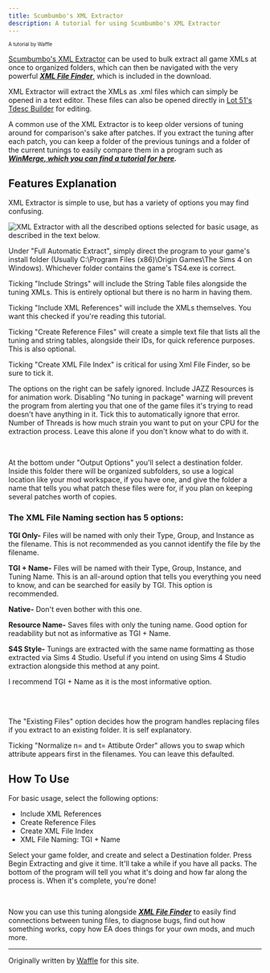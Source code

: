 ```yaml
---
title: Scumbumbo's XML Extractor
description: A tutorial for using Scumbumbo's XML Extractor
---
```


<sup><sub>A tutorial by Waffle</sup></sub>

[Scumbumbo's XML Extractor](https://scumbumbomods.com/xml-extractor/) can be used to bulk extract all game XMLs at once to organized folders, which can then be navigated with the very powerful ***[XML File Finder](../xml-file-finder/)***, which is included in the download.

XML Extractor will extract the XMLs as .xml files which can simply be opened in a text editor. These files can also be opened directly in [Lot 51's Tdesc Builder](https://tdesc.lot51.cc/) for editing.

A common use of the XML Extractor is to keep older versions of tuning around for comparison's sake after patches. If you extract the tuning after each patch, you can keep a folder of the previous tunings and a folder of the current tunings to easily compare them in a program such as ***[WinMerge, which you can find a tutorial for here](../winmerge/).***

## Features Explanation

XML Extractor is simple to use, but has a variety of options you may find confusing. 

![XML Extractor with all the described options selected for basic usage, as described in the text below.](~/assets/File-Extractor-waffle.png)

Under "Full Automatic Extract", simply direct the program to your game's install folder (Usually C:\\Program Files (x86)\\Origin Games\\The Sims 4 on Windows). Whichever folder contains the game's TS4.exe is correct.

Ticking "Include Strings" will include the String Table files alongside the tuning XMLs. This is entirely optional but there is no harm in having them.

Ticking "Include XML References" will include the XMLs themselves. You want this checked if you're reading this tutorial.

Ticking "Create Reference Files" will create a simple text file that lists all the tuning and string tables, alongside their IDs, for quick reference purposes. This is also optional.

Ticking "Create XML File Index" is critical for using Xml File Finder, so be sure to tick it.

The options on the right can be safely ignored. Include JAZZ Resources is for animation work. Disabling "No tuning in package" warning will prevent the program from alerting you that one of the game files it's trying to read doesn't have anything in it. Tick this to automatically ignore that error. Number of Threads is how much strain you want to put on your CPU for the extraction process. Leave this alone if you don't know what to do with it.

<br>

At the bottom under "Output Options" you'll select a destination folder. Inside this folder there will be organized subfolders, so use a logical location like your mod workspace, if you have one, and give the folder a name that tells you what patch these files were for, if you plan on keeping several patches worth of copies.

### The XML File Naming section has 5 options:

**TGI Only-** Files will be named with only their Type, Group, and Instance as the filename. This is not recommended as you cannot identify the file by the filename.

**TGI + Name-** Files will be named with their Type, Group, Instance, and Tuning Name. This is an all-around option that tells you everything you need to know, and can be searched for easily by TGI. This option is recommended.

**Native-** Don't even bother with this one. 

**Resource Name-** Saves files with only the tuning name. Good option for readability but not as informative as TGI + Name.

**S4S Style-** Tunings are extracted with the same name formatting as those extracted via Sims 4 Studio. Useful if you intend on using Sims 4 Studio extraction alongside this method at any point.

I recommend TGI + Name as it is the most informative option.

<br>

<br>

The "Existing Files" option decides how the program handles replacing files if you extract to an existing folder. It is self explanatory.

Ticking "Normalize n= and t= Attibute Order" allows you to swap which attribute appears first in the filenames. You can leave this defaulted.

How To Use
---

For basic usage, select the following options:

- Include XML References
- Create Reference Files
- Create XML File Index
- XML File Naming: TGI + Name

Select your game folder, and create and select a Destination folder. Press Begin Extracting and give it time. It'll take a while if you have all packs. The bottom of the program will tell you what it's doing and how far along the process is. When it's complete, you're done! 

<br>

Now you can use this tuning alongside ***[XML File Finder](../xml-file-finder/)*** to easily find connections between tuning files, to diagnose bugs, find out how something works, copy how EA does things for your own mods, and much more.

---

Originally written by [Waffle](https://www.patreon.com/c/waffle_mix_ins/) for this site.